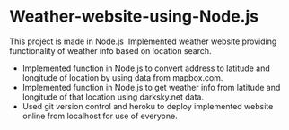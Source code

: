 # Weather-website-using-Node.js
This project is made in Node.js  .Implemented weather website providing functionality of  weather info based on location search.
* Implemented function in Node.js to convert address to latitude and longitude of location by using data from mapbox.com.
* Implemented function in Node.js to get weather info from latitude and longitude of that location using darksky.net data.
* Used git version control and heroku to deploy implemented website online from localhost for use of everyone.
